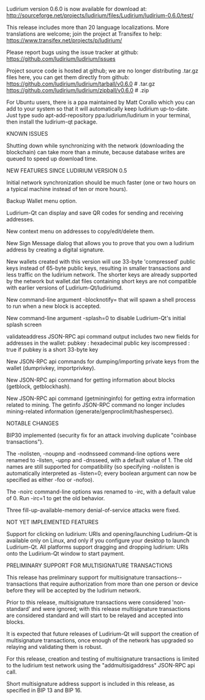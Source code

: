 Ludirium version 0.6.0 is now available for download at:
http://sourceforge.net/projects/ludirium/files/Ludirium/ludirium-0.6.0/test/

This release includes more than 20 language localizations.
More translations are welcome; join the
project at Transifex to help:
https://www.transifex.net/projects/p/ludirium/

Please report bugs using the issue tracker at github:
https://github.com/ludirium/ludirium/issues

Project source code is hosted at github; we are no longer
distributing .tar.gz files here, you can get them
directly from github:
https://github.com/ludirium/ludirium/tarball/v0.6.0  # .tar.gz
https://github.com/ludirium/ludirium/zipball/v0.6.0  # .zip

For Ubuntu users, there is a ppa maintained by Matt Corallo which
you can add to your system so that it will automatically keep
ludirium up-to-date.  Just type
sudo apt-add-repository ppa:ludirium/ludirium
in your terminal, then install the ludirium-qt package.


KNOWN ISSUES

Shutting down while synchronizing with the network
(downloading the blockchain) can take more than a minute,
because database writes are queued to speed up download
time.


NEW FEATURES SINCE LUDIRIUM VERSION 0.5

Initial network synchronization should be much faster
(one or two hours on a typical machine instead of ten or more
hours).

Backup Wallet menu option.

Ludirium-Qt can display and save QR codes for sending
and receiving addresses.

New context menu on addresses to copy/edit/delete them.

New Sign Message dialog that allows you to prove that you
own a ludirium address by creating a digital
signature.

New wallets created with this version will
use 33-byte 'compressed' public keys instead of
65-byte public keys, resulting in smaller
transactions and less traffic on the ludirium
network. The shorter keys are already supported
by the network but wallet.dat files containing
short keys are not compatible with earlier
versions of Ludirium-Qt/ludiriumd.

New command-line argument -blocknotify=<command>
that will spawn a shell process to run <command> 
when a new block is accepted.

New command-line argument -splash=0 to disable
Ludirium-Qt's initial splash screen

validateaddress JSON-RPC api command output includes
two new fields for addresses in the wallet:
pubkey : hexadecimal public key
iscompressed : true if pubkey is a short 33-byte key

New JSON-RPC api commands for dumping/importing
private keys from the wallet (dumprivkey, importprivkey).

New JSON-RPC api command for getting information about
blocks (getblock, getblockhash).

New JSON-RPC api command (getmininginfo) for getting
extra information related to mining. The getinfo
JSON-RPC command no longer includes mining-related
information (generate/genproclimit/hashespersec).



NOTABLE CHANGES

BIP30 implemented (security fix for an attack involving
duplicate "coinbase transactions").

The -nolisten, -noupnp and -nodnsseed command-line
options were renamed to -listen, -upnp and -dnsseed,
with a default value of 1. The old names are still
supported for compatibility (so specifying -nolisten
is automatically interpreted as -listen=0; every
boolean argument can now be specified as either
-foo or -nofoo).

The -noirc command-line options was renamed to
-irc, with a default value of 0. Run -irc=1 to
get the old behavior.

Three fill-up-available-memory denial-of-service
attacks were fixed.


NOT YET IMPLEMENTED FEATURES

Support for clicking on ludirium: URIs and
opening/launching Ludirium-Qt is available only on Linux,
and only if you configure your desktop to launch
Ludirium-Qt. All platforms support dragging and dropping
ludirium: URIs onto the Ludirium-Qt window to start
payment.


PRELIMINARY SUPPORT FOR MULTISIGNATURE TRANSACTIONS

This release has preliminary support for multisignature
transactions-- transactions that require authorization
from more than one person or device before they
will be accepted by the ludirium network.

Prior to this release, multisignature transactions
were considered 'non-standard' and were ignored;
with this release multisignature transactions are
considered standard and will start to be relayed
and accepted into blocks.

It is expected that future releases of Ludirium-Qt
will support the creation of multisignature transactions,
once enough of the network has upgraded so relaying
and validating them is robust.

For this release, creation and testing of multisignature
transactions is limited to the ludirium test network using
the "addmultisigaddress" JSON-RPC api call.

Short multisignature address support is included in this
release, as specified in BIP 13 and BIP 16.
